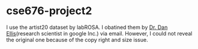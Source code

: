 # cse676-project2

I use the artist20 dataset by labROSA. I obatined them by [Dr. Dan Ellis](https://www.ee.columbia.edu/~dpwe/)(research scientist in google Inc.) via email. However, I could not reveal the original one because of the copy right and size issue. 
